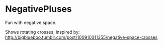 # NegativePluses
Fun with negative space.

Shows rotating crosses, inspired by:
http://bigblueboo.tumblr.com/post/100910011355/negative-space-crosses
